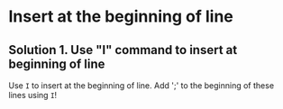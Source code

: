 # Insert at the beginning of line

## Solution 1. Use "I" command to insert at beginning of line
Use `I` to insert at the beginning of line.
Add ';' to the beginning of these lines using `I`!

